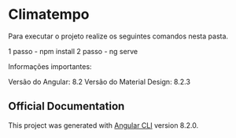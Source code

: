 # Climatempo


Para executar o projeto realize os seguintes comandos nesta pasta.

1 passo - npm install
2 passo - ng serve

Informações importantes:

Versão do Angular:  8.2
Versão do Material Design: 8.2.3
 

## Official Documentation
This project was generated with [Angular CLI](https://github.com/angular/angular-cli) version 8.2.0.


